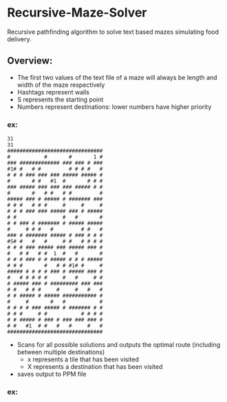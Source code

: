 # Recursive-Maze-Solver
Recursive pathfinding algorithm to solve text based mazes simulating food delivery.

## Overview: 

- The first two values of the text file of a maze will always be length and width of the maze respectively
- Hashtags represent walls
- S represents the starting point
- Numbers represent destinations: lower numbers have higher priority

### ex: 
```
31
31
###############################
#           #       #       1 #
### ############# ### ### # ###
#1# #   # #         # # # #   #
# # # ### ### ### ##### ##### #
#       # #   #1  #       # # #
### ##### ### ### ### ##### # #
#       #   # #   # #         #
##### ### # ##### # ####### ###
# # #   # # #     #     #     #
# # # ### ### ##### ### # #####
# #               #   #       #
# # ### # ####### # ##### #####
#     # # #   #         # #   #
### # ####### ##### # ### # # #
#S# #   #   #     # #   # # # #
# # # ### ##### ### ##### ### #
#   # #   # #  1  #   #       #
# # # ### # # ##### # # # #####
# # #       #   # # #1# #     #
##### # # # # ### # ##### ### #
#   # # # # #     #   #     # #
# ##### ### # ######### ### ###
# #   # # #     #     #   #   #
# # ##### # ##### ########### #
#     #       #   #           #
# # # # ### ##### # ####### # #
# # #     # #           # # # #
# # ##### # ### # ### ### ### #
# #   #1  # #   #   #     #   #
###############################
```

- Scans for all possible solutions and outputs the optimal route (including between multiple destinations)
  -  x represents a tile that has been visited
  -  X represents a destination that has been visited
- saves output to PPM file

### ex:




